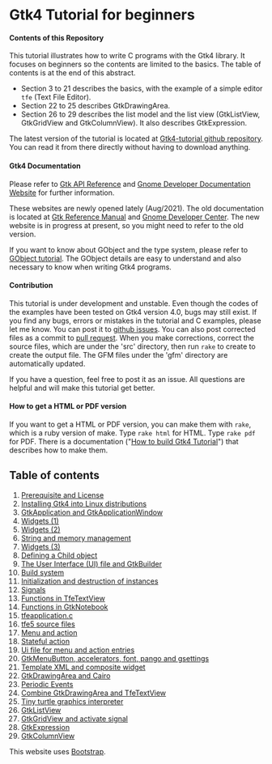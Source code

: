 # Gtk4 Tutorial for beginners

#### Contents of this Repository

This tutorial illustrates how to write C programs with the Gtk4 library.
It focuses on beginners so the contents are limited to the basics.
The table of contents is at the end of this abstract.

- Section 3 to 21 describes the basics, with the example of a simple editor `tfe` (Text File Editor).
- Section 22 to 25 describes GtkDrawingArea.
- Section 26 to 29 describes the list model and the list view (GtkListView, GtkGridView and GtkColumnView).
It also describes GtkExpression.

The latest version of the tutorial is located at [Gtk4-tutorial github repository](https://github.com/ToshioCP/Gtk4-tutorial).
You can read it from there directly without having to download anything.

#### Gtk4 Documentation

Please refer to [Gtk API Reference](https://docs.gtk.org/gtk4/index.html)
and [Gnome Developer Documentation Website](https://developer.gnome.org/) for further information.

These websites are newly opened lately (Aug/2021).
The old documentation is located at [Gtk Reference Manual](https://developer-old.gnome.org/gtk4/stable/) and [Gnome Developer Center](https://developer-old.gnome.org/).
The new website is in progress at present, so you might need to refer to the old version.

If you want to know about GObject and the type system, please refer to [GObject tutorial](https://github.com/ToshioCP/Gobject-tutorial).
The GObject details are easy to understand and also necessary to know when writing Gtk4 programs.

#### Contribution

This tutorial is under development and unstable.
Even though the codes of the examples have been tested on Gtk4 version 4.0, bugs may still exist.
If you find any bugs, errors or mistakes in the tutorial and C examples, please let me know.
You can post it to [github issues](https://github.com/ToshioCP/Gtk4-tutorial/issues).
You can also post corrected files as a commit to [pull request](https://github.com/ToshioCP/Gtk4-tutorial/pulls).
When you make corrections, correct the source files, which are under the 'src' directory,
then run `rake` to create to create the output file. The GFM files under the 'gfm' directory are automatically updated.

If you have a question, feel free to post it as an issue.
All questions are helpful and will make this tutorial get better.

#### How to get a HTML or PDF version

If you want to get a HTML or PDF version, you can make them with `rake`, which is a ruby version of make.
Type `rake html` for HTML.
Type `rake pdf` for PDF.
There is a documentation \("[How to build Gtk4 Tutorial](Readme_for_developers.html)"\) that describes how to make them.

## Table of contents

1. [Prerequisite and License](sec1.html)
1. [Installing Gtk4 into Linux distributions](sec2.html)
1. [GtkApplication and GtkApplicationWindow](sec3.html)
1. [Widgets (1)](sec4.html)
1. [Widgets (2)](sec5.html)
1. [String and memory management](sec6.html)
1. [Widgets (3)](sec7.html)
1. [Defining a Child object](sec8.html)
1. [The User Interface (UI) file and GtkBuilder](sec9.html)
1. [Build system](sec10.html)
1. [Initialization and destruction of instances](sec11.html)
1. [Signals](sec12.html)
1. [Functions in TfeTextView](sec13.html)
1. [Functions in GtkNotebook](sec14.html)
1. [tfeapplication.c](sec15.html)
1. [tfe5 source files](sec16.html)
1. [Menu and action](sec17.html)
1. [Stateful action](sec18.html)
1. [Ui file for menu and action entries](sec19.html)
1. [GtkMenuButton, accelerators, font, pango and gsettings](sec20.html)
1. [Template XML and composite widget](sec21.html)
1. [GtkDrawingArea and Cairo](sec22.html)
1. [Periodic Events](sec23.html)
1. [Combine GtkDrawingArea and TfeTextView](sec24.html)
1. [Tiny turtle graphics interpreter](sec25.html)
1. [GtkListView](sec26.html)
1. [GtkGridView and activate signal](sec27.html)
1. [GtkExpression](sec28.html)
1. [GtkColumnView](sec29.html)

This website uses [Bootstrap](https://getbootstrap.jp/).